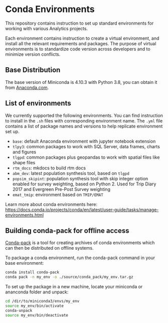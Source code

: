 # Conda Environments

This repository contains instruction to set up standard environments for working with various Analytics projects.

Each environment contains instruction to create a virtual environment, and install all the relevant requirements and packages. The purpose of virtual environments is to standardize code  version across developers and to minimize version conflicts.

## Base Distribution

The base version of Miniconda is 4.10.3 with Python 3.8, you can obtain it from [Anaconda.com](https://repo.anaconda.com/miniconda/Miniconda3-py38_4.10.3-Windows-x86_64.exe).

## List of environments

We currently supported the following environments. You can find instruction to install in the `.sh` files with corresponding environment name. The `.yml` file contains a list of package names and versions to help replicate environment set up. 

* `base`: default Anaconda environment with jupyter notebook extension
* `tlpy3`: common packages to work with SQL Server, data frames, charts and figures
* `tlgpd`: common packages plus geopandas to work with spatial files like shape files
* `rtm_docs`: mkdocs to build rtm docs
* `abm_dev`: latest population synthesis tool, based on `tlgpd`
* `popsim_skipint`: population synthesis tool with skip integer option enabled for survey weighting, based on Python 2. Used for Trip Diary 2017 and Evergreen Pre-Post Survey weighting
* `emat_tmip`: environment based on `TMIP/EMAT`

Learn more about conda environments here: https://docs.conda.io/projects/conda/en/latest/user-guide/tasks/manage-environments.html

## Building conda-pack for offline access

[Conda-pack](https://conda.github.io/conda-pack/) is a tool for creating archives of conda environments which can then be distributed on offline systems.

To package a conda environment, run the conda-pack command in your base environment:
```bash
conda install conda-pack
conda pack -n my_env -o ./source/conda_pack/my_env.tar.gz
```

To set up the package in a new machine, locate your miniconda or ananconda folder and unpack:
```bash
cd /dir/to/miniconda3/envs/my_env
source my_env/bin/activate
conda-unpack
source my_env/bin/deactivate
```
